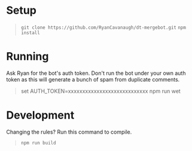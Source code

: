 # Setup

  > `git clone https://github.com/RyanCavanaugh/dt-mergebot.git`
  > `npm install`

# Running

Ask Ryan for the bot's auth token.
Don't run the bot under your own auth token as this will generate a bunch of spam from duplicate comments.

 > set AUTH_TOKEN=xxxxxxxxxxxxxxxxxxxxxxxxxxxx
 > npm run wet

# Development

Changing the rules? Run this command to compile.

 > `npm run build`
